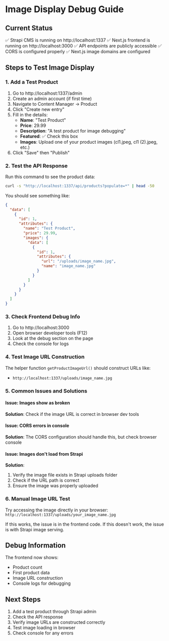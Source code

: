 # Image Display Debug Guide

## Current Status
✅ Strapi CMS is running on http://localhost:1337
✅ Next.js frontend is running on http://localhost:3000
✅ API endpoints are publicly accessible
✅ CORS is configured properly
✅ Next.js image domains are configured

## Steps to Test Image Display

### 1. Add a Test Product
1. Go to http://localhost:1337/admin
2. Create an admin account (if first time)
3. Navigate to Content Manager → Product
4. Click "Create new entry"
5. Fill in the details:
   - **Name**: "Test Product"
   - **Price**: 29.99
   - **Description**: "A test product for image debugging"
   - **Featured**: ✅ Check this box
   - **Images**: Upload one of your product images (cl1.jpeg, cl1 (2).jpeg, etc.)
6. Click "Save" then "Publish"

### 2. Test the API Response
Run this command to see the product data:
```bash
curl -s "http://localhost:1337/api/products?populate=*" | head -50
```

You should see something like:
```json
{
  "data": [
    {
      "id": 1,
      "attributes": {
        "name": "Test Product",
        "price": 29.99,
        "images": {
          "data": [
            {
              "id": 1,
              "attributes": {
                "url": "/uploads/image_name.jpg",
                "name": "image_name.jpg"
              }
            }
          ]
        }
      }
    }
  ]
}
```

### 3. Check Frontend Debug Info
1. Go to http://localhost:3000
2. Open browser developer tools (F12)
3. Look at the debug section on the page
4. Check the console for logs

### 4. Test Image URL Construction
The helper function `getProductImageUrl()` should construct URLs like:
- `http://localhost:1337/uploads/image_name.jpg`

### 5. Common Issues and Solutions

#### Issue: Images show as broken
**Solution**: Check if the image URL is correct in browser dev tools

#### Issue: CORS errors in console
**Solution**: The CORS configuration should handle this, but check browser console

#### Issue: Images don't load from Strapi
**Solution**: 
1. Verify the image file exists in Strapi uploads folder
2. Check if the URL path is correct
3. Ensure the image was properly uploaded

### 6. Manual Image URL Test
Try accessing the image directly in your browser:
`http://localhost:1337/uploads/your_image_name.jpg`

If this works, the issue is in the frontend code.
If this doesn't work, the issue is with Strapi image serving.

## Debug Information
The frontend now shows:
- Product count
- First product data
- Image URL construction
- Console logs for debugging

## Next Steps
1. Add a test product through Strapi admin
2. Check the API response
3. Verify image URLs are constructed correctly
4. Test image loading in browser
5. Check console for any errors